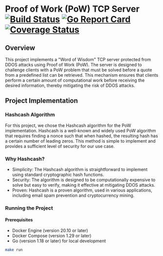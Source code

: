 # Proof of Work (PoW) TCP Server [![Build Status](https://github.com/komandakycto/pow-example/workflows/build/badge.svg)](https://github.com/komandakycto/pow-example/actions) [![Go Report Card](https://goreportcard.com/badge/github.com/komandakycto/pow-example)](https://goreportcard.com/report/github.com/komandakycto/pow-example) [![Coverage Status](https://coveralls.io/repos/github/komandakycto/pow-example/badge.svg?branch=master)](https://coveralls.io/github/komandakycto/pow-example?branch=master)

## Overview

This project implements a "Word of Wisdom" TCP server protected from DDOS attacks using Proof of Work (PoW). The server is designed to challenge clients with a
PoW problem that must be solved before a quote from a predefined list can be retrieved. This mechanism ensures that clients perform a certain amount of
computational work before receiving the desired information, thereby mitigating the risk of DDOS attacks.

## Project Implementation

### Hashcash Algorithm

For this project, we chose the Hashcash algorithm for the PoW implementation. Hashcash is a well-known and widely used PoW algorithm that requires finding a
nonce such that when hashed, the resulting hash has a certain number of leading zeros. This method is simple to implement and provides a sufficient level of
security for our use case.

### Why Hashcash?

* Simplicity: The Hashcash algorithm is straightforward to implement using standard cryptographic hash functions.
* Security: The algorithm is designed to be computationally expensive to solve but easy to verify, making it effective at mitigating DDOS attacks.
* Proven: Hashcash is a proven algorithm, used in various applications, including email spam prevention and cryptocurrency mining.

### Running the Project

#### Prerequisites

- Docker Engine (version 20.10 or later)
- Docker Compose (version 1.29 or later)
- Go (version 1.18 or later) for local development

```bash
make run
```